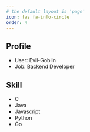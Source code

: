 ```yaml
---
# the default layout is 'page'
icon: fas fa-info-circle
order: 4
---
```


## Profile
- User: Evil-Goblin
- Job: Backend Developer

## Skill
- C
- Java
- Javascript
- Python
- Go
